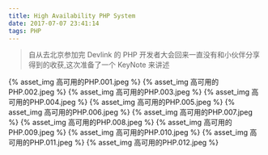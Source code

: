 ```yaml
---
title: High Availability PHP System
date: 2017-07-07 23:41:14
tags: PHP
---
```

> 自从去北京参加完 Devlink 的 PHP 开发者大会回来一直没有和小伙伴分享得到的收获,这次准备了一个 KeyNote 来讲述

{% asset_img 高可用的PHP.001.jpeg %}
{% asset_img 高可用的PHP.002.jpeg %}
{% asset_img 高可用的PHP.003.jpeg %}
{% asset_img 高可用的PHP.004.jpeg %}
{% asset_img 高可用的PHP.005.jpeg %}
{% asset_img 高可用的PHP.006.jpeg %}
{% asset_img 高可用的PHP.007.jpeg %}
{% asset_img 高可用的PHP.008.jpeg %}
{% asset_img 高可用的PHP.009.jpeg %}
{% asset_img 高可用的PHP.010.jpeg %}
{% asset_img 高可用的PHP.011.jpeg %}
{% asset_img 高可用的PHP.012.jpeg %}
